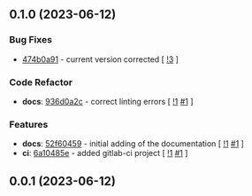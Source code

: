 ## 0.1.0 (2023-06-12)

### Bug Fixes

- [474b0a91](https://gitlab.com/nofusscomputing/projects/ansible/docker_management/-/commit/474b0a91f2c6c5768bdd859e67620ec063f7d166) - current version corrected [ [!3](https://gitlab.com/nofusscomputing/projects/ansible/docker_management/-/merge_requests/3) ]

### Code Refactor

- **docs**: [936d0a2c](https://gitlab.com/nofusscomputing/projects/ansible/docker_management/-/commit/936d0a2ca427569cfae57b041100ca9bb72d93bd) - correct linting errors [ [!1](https://gitlab.com/nofusscomputing/projects/ansible/docker_management/-/merge_requests/1) [#1](https://gitlab.com/nofusscomputing/projects/ansible/docker_management/-/issues/1) ]

### Features

- **docs**: [52f60459](https://gitlab.com/nofusscomputing/projects/ansible/docker_management/-/commit/52f604594f743f176b23dbbb4c16bfbeb5c6c6ec) - initial adding of the documentation [ [!1](https://gitlab.com/nofusscomputing/projects/ansible/docker_management/-/merge_requests/1) [#1](https://gitlab.com/nofusscomputing/projects/ansible/docker_management/-/issues/1) ]
- **ci**: [6a10485e](https://gitlab.com/nofusscomputing/projects/ansible/docker_management/-/commit/6a10485e9d5550b14f3e7b4bf2c9b0b377a793d1) - added gitlab-ci project [ [!1](https://gitlab.com/nofusscomputing/projects/ansible/docker_management/-/merge_requests/1) [#1](https://gitlab.com/nofusscomputing/projects/ansible/docker_management/-/issues/1) ]

## 0.0.1 (2023-06-12)
